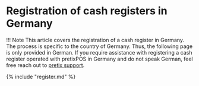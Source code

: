 # Registration of cash registers in Germany

!!! Note 
    This article covers the registration of a cash register in Germany. 
    The process is specific to the country of Germany. 
    Thus, the following page is only provided in German. 
    If you require assistance with registering a cash register operated with pretixPOS in Germany and do not speak German, feel free reach out to [pretix support](mailto:support@pretix.eu). 

{% include "register.md" %}